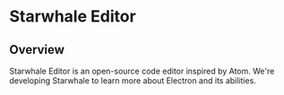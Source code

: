 # Starwhale Editor

## Overview
Starwhale Editor is an open-source code editor inspired by Atom.
We're developing Starwhale to learn more about Electron and its abilities. 

